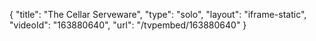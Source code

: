 {
    "title": "The Cellar Serveware",
    "type": "solo",
    "layout": "iframe-static",
    "videoId": "163880640",
    "url": "\/tvpembed\/163880640"
}